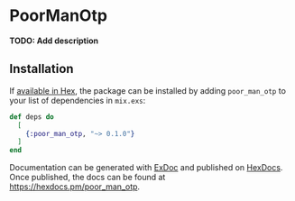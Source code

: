 # PoorManOtp

**TODO: Add description**

## Installation

If [available in Hex](https://hex.pm/docs/publish), the package can be installed
by adding `poor_man_otp` to your list of dependencies in `mix.exs`:

```elixir
def deps do
  [
    {:poor_man_otp, "~> 0.1.0"}
  ]
end
```

Documentation can be generated with [ExDoc](https://github.com/elixir-lang/ex_doc)
and published on [HexDocs](https://hexdocs.pm). Once published, the docs can
be found at <https://hexdocs.pm/poor_man_otp>.

